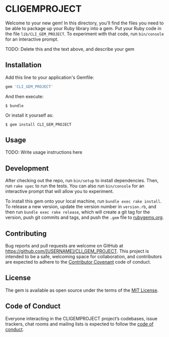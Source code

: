 # CLIGEMPROJECT

Welcome to your new gem! In this directory, you'll find the files you need to be able to package up your Ruby library into a gem. Put your Ruby code in the file `lib/CLI_GEM_PROJECT`. To experiment with that code, run `bin/console` for an interactive prompt.

TODO: Delete this and the text above, and describe your gem

## Installation

Add this line to your application's Gemfile:

```ruby
gem 'CLI_GEM_PROJECT'
```

And then execute:

    $ bundle

Or install it yourself as:

    $ gem install CLI_GEM_PROJECT

## Usage

TODO: Write usage instructions here

## Development

After checking out the repo, run `bin/setup` to install dependencies. Then, run `rake spec` to run the tests. You can also run `bin/console` for an interactive prompt that will allow you to experiment.

To install this gem onto your local machine, run `bundle exec rake install`. To release a new version, update the version number in `version.rb`, and then run `bundle exec rake release`, which will create a git tag for the version, push git commits and tags, and push the `.gem` file to [rubygems.org](https://rubygems.org).

## Contributing

Bug reports and pull requests are welcome on GitHub at https://github.com/[USERNAME]/CLI_GEM_PROJECT. This project is intended to be a safe, welcoming space for collaboration, and contributors are expected to adhere to the [Contributor Covenant](http://contributor-covenant.org) code of conduct.

## License

The gem is available as open source under the terms of the [MIT License](https://opensource.org/licenses/MIT).

## Code of Conduct

Everyone interacting in the CLIGEMPROJECT project’s codebases, issue trackers, chat rooms and mailing lists is expected to follow the [code of conduct](https://github.com/[USERNAME]/CLI_GEM_PROJECT/blob/master/CODE_OF_CONDUCT.md).
